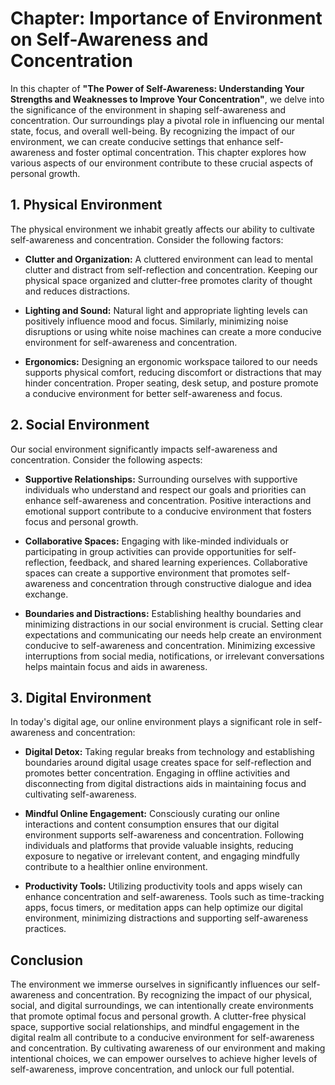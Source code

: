 Chapter: Importance of Environment on Self-Awareness and Concentration
======================================================================

In this chapter of **"The Power of Self-Awareness: Understanding Your Strengths and Weaknesses to Improve Your Concentration"**, we delve into the significance of the environment in shaping self-awareness and concentration. Our surroundings play a pivotal role in influencing our mental state, focus, and overall well-being. By recognizing the impact of our environment, we can create conducive settings that enhance self-awareness and foster optimal concentration. This chapter explores how various aspects of our environment contribute to these crucial aspects of personal growth.

**1. Physical Environment**
---------------------------

The physical environment we inhabit greatly affects our ability to cultivate self-awareness and concentration. Consider the following factors:

* **Clutter and Organization:** A cluttered environment can lead to mental clutter and distract from self-reflection and concentration. Keeping our physical space organized and clutter-free promotes clarity of thought and reduces distractions.

* **Lighting and Sound:** Natural light and appropriate lighting levels can positively influence mood and focus. Similarly, minimizing noise disruptions or using white noise machines can create a more conducive environment for self-awareness and concentration.

* **Ergonomics:** Designing an ergonomic workspace tailored to our needs supports physical comfort, reducing discomfort or distractions that may hinder concentration. Proper seating, desk setup, and posture promote a conducive environment for better self-awareness and focus.

**2. Social Environment**
-------------------------

Our social environment significantly impacts self-awareness and concentration. Consider the following aspects:

* **Supportive Relationships:** Surrounding ourselves with supportive individuals who understand and respect our goals and priorities can enhance self-awareness and concentration. Positive interactions and emotional support contribute to a conducive environment that fosters focus and personal growth.

* **Collaborative Spaces:** Engaging with like-minded individuals or participating in group activities can provide opportunities for self-reflection, feedback, and shared learning experiences. Collaborative spaces can create a supportive environment that promotes self-awareness and concentration through constructive dialogue and idea exchange.

* **Boundaries and Distractions:** Establishing healthy boundaries and minimizing distractions in our social environment is crucial. Setting clear expectations and communicating our needs help create an environment conducive to self-awareness and concentration. Minimizing excessive interruptions from social media, notifications, or irrelevant conversations helps maintain focus and aids in awareness.

**3. Digital Environment**
--------------------------

In today's digital age, our online environment plays a significant role in self-awareness and concentration:

* **Digital Detox:** Taking regular breaks from technology and establishing boundaries around digital usage creates space for self-reflection and promotes better concentration. Engaging in offline activities and disconnecting from digital distractions aids in maintaining focus and cultivating self-awareness.

* **Mindful Online Engagement:** Consciously curating our online interactions and content consumption ensures that our digital environment supports self-awareness and concentration. Following individuals and platforms that provide valuable insights, reducing exposure to negative or irrelevant content, and engaging mindfully contribute to a healthier online environment.

* **Productivity Tools:** Utilizing productivity tools and apps wisely can enhance concentration and self-awareness. Tools such as time-tracking apps, focus timers, or meditation apps can help optimize our digital environment, minimizing distractions and supporting self-awareness practices.

Conclusion
----------

The environment we immerse ourselves in significantly influences our self-awareness and concentration. By recognizing the impact of our physical, social, and digital surroundings, we can intentionally create environments that promote optimal focus and personal growth. A clutter-free physical space, supportive social relationships, and mindful engagement in the digital realm all contribute to a conducive environment for self-awareness and concentration. By cultivating awareness of our environment and making intentional choices, we can empower ourselves to achieve higher levels of self-awareness, improve concentration, and unlock our full potential.

